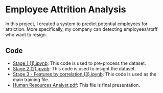 # Employee Attrition Analysis

In this project, I created a system to predict potential employees for attriction. More specifically, my company can detecting employees/staff who want to resign.

## Code
- [Stage 1 (1).ipynb](https://github.com/yusufnzrd/Project1/blob/main/Code/Stage%201%20(1).ipynb): This code is used to pre-process the dataset.
- [Stage 2 (2).ipynb](https://github.com/yusufnzrd/Project1/blob/main/Code/Stage%202%20(2).ipynb): This code is used to insight the dataset.
- [Stage 3 - Features by correlation (3).ipynb](https://github.com/yusufnzrd/Project1/blob/main/Code/Stage%203%20-%20Features%20by%20correlation%20(3).ipynb): This code is used as the main training file.
- [Human Resources Analyst.pdf](https://github.com/yusufnzrd/Project1/blob/main/Code/Human%20Resources%20Analyst.pdf): This file is final presentation.
